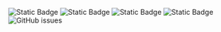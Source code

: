 ![Static Badge](https://img.shields.io/badge/blacklists-60-000000) ![Static Badge](https://img.shields.io/badge/blacklisted-2698314-cc0000) ![Static Badge](https://img.shields.io/badge/whitelisted-2245-00CC00) ![Static Badge](https://img.shields.io/badge/streaming_blacklist-28107-000000) ![GitHub issues](https://img.shields.io/github/issues/fabriziosalmi/blacklists)
